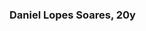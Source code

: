 ### Daniel Lopes Soares, 20y

<!--
**DanielCreeklear/DanielCreeklear** is a ✨ _special_ ✨ repository because its `README.md` (this file) appears on your GitHub profile.

Here are some ideas to get you started:

- 🔭 I’m currently working on ...
[FolhaCerta](https://folhacerta.com/)
